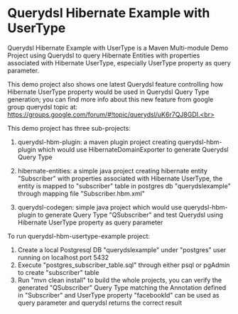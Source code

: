 Querydsl Hibernate Example with UserType
========================================

Querydsl Hibernate Example with UserType is a Maven Multi-module Demo Project using Querydsl to query Hibernate Entities with properties associated with Hibernate UserType, especially UserType property as query parameter.<br>

This demo project also shows one latest Querydsl feature controlling how Hibernate UserType property would be used in Querydsl Query Type generation; you can find more info about this new feature from google group querydsl topic at: https://groups.google.com/forum/#!topic/querydsl/uK6r7QJ8GDI.<br> 

This demo project has three sub-projects:<br>

1. querydsl-hbm-plugin: a maven plugin project creating querydsl-hbm-plugin which would use HibernateDomainExporter to generate Querydsl Query Type<br>
   
2. hibernate-entities: a simple java project creating hibernate entity "Subscriber" with properties associated with Hibernate UserType, the entity is mapped to "subscriber" table in postgres db "querydslexample" through mapping file "Subscriber.hbm.xml"<br>

3. querydsl-codegen: simple java project which would use querydsl-hbm-plugin to generate Query Type "QSubscriber" and test Querydsl using Hibernate UserType property as query parameter<br>

To run querydsl-hbm-usertype-example project:<br>

1. Create a local Postgresql DB "querydslexample" under "postgres" user running on localhost port 5432 <br>
2. Execute "postgres_subscriber_table.sql" through either psql or pgAdmin to create "subscriber" table <br>
3. Run "mvn clean install" to build the whole projects, you can verify the generated "QSubscriber" Query Type matching the Annotation defined in "Subscriber" and UserType property "facebookId" can be used as query parameter and querydsl returns the correct result<br>


